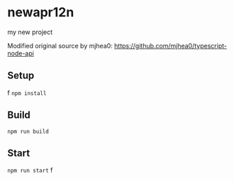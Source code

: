 # newapr12n

my new project

Modified original source by mjhea0: https://github.com/mjhea0/typescript-node-api

## Setup
f
`npm install`

## Build

`npm run build`

## Start

`npm run start`
f
